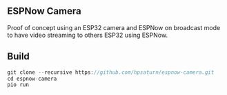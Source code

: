 ## ESPNow Camera 

Proof of concept using an ESP32 camera and ESPNow on broadcast mode to have video streaming to others ESP32 using ESPNow.

## Build

```cpp
git clone --recursive https://github.com/hpsaturn/espnow-camera.git
cd espnow-camera
pio run
``` 
